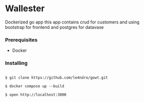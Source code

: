 # Wallester
Dockerized go app this app contains crud for customers and using bootstrap for frontend and postgres for datavase

### Prerequisites
* Docker

### Installing


```

$ git clone https://github.com/le4ndro/gowt.git

$ docker compose up --build

$ open http://localhost:3000

```

